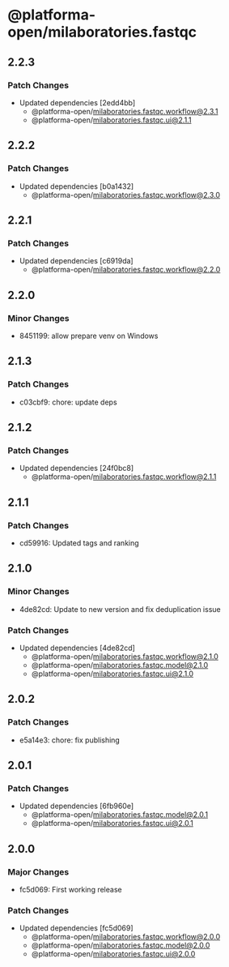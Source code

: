 # @platforma-open/milaboratories.fastqc

## 2.2.3

### Patch Changes

- Updated dependencies [2edd4bb]
  - @platforma-open/milaboratories.fastqc.workflow@2.3.1
  - @platforma-open/milaboratories.fastqc.ui@2.1.1

## 2.2.2

### Patch Changes

- Updated dependencies [b0a1432]
  - @platforma-open/milaboratories.fastqc.workflow@2.3.0

## 2.2.1

### Patch Changes

- Updated dependencies [c6919da]
  - @platforma-open/milaboratories.fastqc.workflow@2.2.0

## 2.2.0

### Minor Changes

- 8451199: allow prepare venv on Windows

## 2.1.3

### Patch Changes

- c03cbf9: chore: update deps

## 2.1.2

### Patch Changes

- Updated dependencies [24f0bc8]
  - @platforma-open/milaboratories.fastqc.workflow@2.1.1

## 2.1.1

### Patch Changes

- cd59916: Updated tags and ranking

## 2.1.0

### Minor Changes

- 4de82cd: Update to new version and fix deduplication issue

### Patch Changes

- Updated dependencies [4de82cd]
  - @platforma-open/milaboratories.fastqc.workflow@2.1.0
  - @platforma-open/milaboratories.fastqc.model@2.1.0
  - @platforma-open/milaboratories.fastqc.ui@2.1.0

## 2.0.2

### Patch Changes

- e5a14e3: chore: fix publishing

## 2.0.1

### Patch Changes

- Updated dependencies [6fb960e]
  - @platforma-open/milaboratories.fastqc.model@2.0.1
  - @platforma-open/milaboratories.fastqc.ui@2.0.1

## 2.0.0

### Major Changes

- fc5d069: First working release

### Patch Changes

- Updated dependencies [fc5d069]
  - @platforma-open/milaboratories.fastqc.workflow@2.0.0
  - @platforma-open/milaboratories.fastqc.model@2.0.0
  - @platforma-open/milaboratories.fastqc.ui@2.0.0
